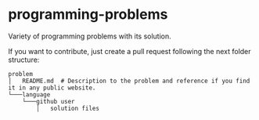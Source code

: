 # programming-problems
Variety of programming problems with its solution.


If you want to contribute, just create a pull request following the next folder structure:

```
problem
│   README.md  # Description to the problem and reference if you find it in any public website.
└───language
    └───github user
        │   solution files
```
